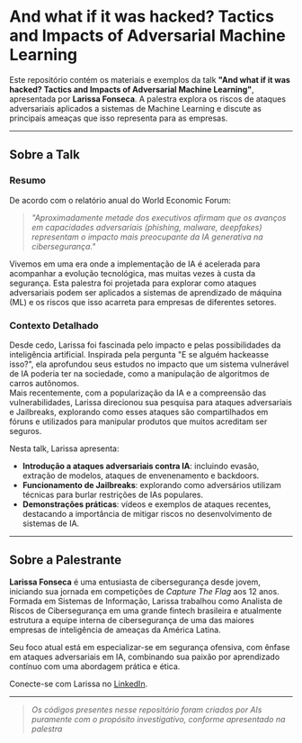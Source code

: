 # And what if it was hacked? Tactics and Impacts of Adversarial Machine Learning

Este repositório contém os materiais e exemplos da talk **"And what if it was hacked? Tactics and Impacts of Adversarial Machine Learning"**, apresentada por **Larissa Fonseca**. A palestra explora os riscos de ataques adversariais aplicados a sistemas de Machine Learning e discute as principais ameaças que isso representa para as empresas.

---

## Sobre a Talk

### Resumo
De acordo com o relatório anual do World Economic Forum:  
> _"Aproximadamente metade dos executivos afirmam que os avanços em capacidades adversariais (phishing, malware, deepfakes) representam o impacto mais preocupante da IA generativa na cibersegurança."_  

Vivemos em uma era onde a implementação de IA é acelerada para acompanhar a evolução tecnológica, mas muitas vezes à custa da segurança. Esta palestra foi projetada para explorar como ataques adversariais podem ser aplicados a sistemas de aprendizado de máquina (ML) e os riscos que isso acarreta para empresas de diferentes setores.

### Contexto Detalhado
Desde cedo, Larissa foi fascinada pelo impacto e pelas possibilidades da inteligência artificial. Inspirada pela pergunta "E se alguém hackeasse isso?", ela aprofundou seus estudos no impacto que um sistema vulnerável de IA poderia ter na sociedade, como a manipulação de algoritmos de carros autônomos.  
Mais recentemente, com a popularização da IA e a compreensão das vulnerabilidades, Larissa direcionou sua pesquisa para ataques adversariais e Jailbreaks, explorando como esses ataques são compartilhados em fóruns e utilizados para manipular produtos que muitos acreditam ser seguros.

Nesta talk, Larissa apresenta:
- **Introdução a ataques adversariais contra IA**: incluindo evasão, extração de modelos, ataques de envenenamento e backdoors.
- **Funcionamento de Jailbreaks**: explorando como adversários utilizam técnicas para burlar restrições de IAs populares.
- **Demonstrações práticas**: vídeos e exemplos de ataques recentes, destacando a importância de mitigar riscos no desenvolvimento de sistemas de IA.

---

## Sobre a Palestrante

**Larissa Fonseca** é uma entusiasta de cibersegurança desde jovem, iniciando sua jornada em competições de *Capture The Flag* aos 12 anos. Formada em Sistemas de Informação, Larissa trabalhou como Analista de Riscos de Cibersegurança em uma grande fintech brasileira e atualmente estrutura a equipe interna de cibersegurança de uma das maiores empresas de inteligência de ameaças da América Latina.  

Seu foco atual está em especializar-se em segurança ofensiva, com ênfase em ataques adversariais em IA, combinando sua paixão por aprendizado contínuo com uma abordagem prática e ética.

Conecte-se com Larissa no [LinkedIn](https://www.linkedin.com/in/larissa-fonseca/).

---

> _Os códigos presentes nesse repositório foram criados por AIs puramente com o propósito investigativo, conforme apresentado na palestra_  
